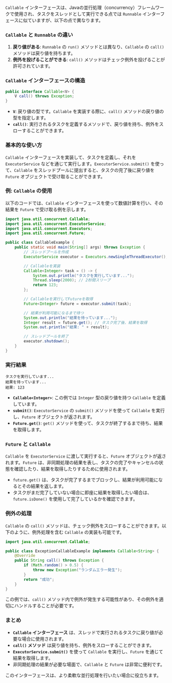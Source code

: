 `Callable` インターフェースは、Javaの並行処理（concurrency）フレームワークで使用され、タスクをスレッドとして実行できる点では `Runnable` インターフェースに似ていますが、以下の点で異なります。

### `Callable` と `Runnable` の違い

1. **戻り値がある**: `Runnable` の `run()` メソッドとは異なり、`Callable` の `call()` メソッドは戻り値を持ちます。
2. **例外を投げることができる**: `call()` メソッドはチェック例外を投げることが許可されています。

### `Callable` インターフェースの構造

```java
public interface Callable<V> {
    V call() throws Exception;
}
```

- **`V`**: 戻り値の型です。`Callable` を実装する際に、`call()` メソッドの戻り値の型を指定します。
- **`call()`**: 実行されるタスクを定義するメソッドで、戻り値を持ち、例外をスローすることができます。

### 基本的な使い方

`Callable` インターフェースを実装して、タスクを定義し、それを `ExecutorService` などを通じて実行します。`ExecutorService.submit()` を使って、`Callable` をスレッドプールに提出すると、タスクの完了後に戻り値を `Future` オブジェクトで受け取ることができます。

### 例: `Callable` の使用

以下のコードでは、`Callable` インターフェースを使って数値計算を行い、その結果を `Future` で受け取る例を示します。

```java
import java.util.concurrent.Callable;
import java.util.concurrent.ExecutorService;
import java.util.concurrent.Executors;
import java.util.concurrent.Future;

public class CallableExample {
    public static void main(String[] args) throws Exception {
        // スレッドプールを作成
        ExecutorService executor = Executors.newSingleThreadExecutor();

        // Callableを実装
        Callable<Integer> task = () -> {
            System.out.println("タスクを実行しています...");
            Thread.sleep(2000); // 2秒間スリープ
            return 123;
        };

        // Callableを実行してFutureを取得
        Future<Integer> future = executor.submit(task);

        // 結果が利用可能になるまで待つ
        System.out.println("結果を待っています...");
        Integer result = future.get(); // タスク完了後、結果を取得
        System.out.println("結果: " + result);

        // スレッドプールを終了
        executor.shutdown();
    }
}
```

### 実行結果

```
タスクを実行しています...
結果を待っています...
結果: 123
```

- **`Callable<Integer>`**: この例では `Integer` 型の戻り値を持つ `Callable` を定義しています。
- **`submit()`**: `ExecutorService` の `submit()` メソッドを使って `Callable` を実行し、`Future` オブジェクトが返されます。
- **`Future.get()`**: `get()` メソッドを使って、タスクが終了するまで待ち、結果を取得します。

### `Future` と `Callable`

`Callable` を `ExecutorService` に渡して実行すると、`Future` オブジェクトが返されます。`Future` は、非同期処理の結果を表し、タスクの完了やキャンセルの状態を確認したり、結果を取得したりするために使用されます。

- `future.get()` は、タスクが完了するまでブロックし、結果が利用可能になるとその結果を返します。
- タスクがまだ完了していない場合に即座に結果を取得したい場合は、`future.isDone()` を使用して完了しているかを確認できます。

### 例外の処理

`Callable` の `call()` メソッドは、チェック例外をスローすることができます。以下のように、例外処理を含む `Callable` の実装も可能です。

```java
import java.util.concurrent.Callable;

public class ExceptionCallableExample implements Callable<String> {
    @Override
    public String call() throws Exception {
        if (Math.random() > 0.5) {
            throw new Exception("ランダムエラー発生");
        }
        return "成功";
    }
}
```

この例では、`call()` メソッド内で例外が発生する可能性があり、その例外を適切にハンドルすることが必要です。

### まとめ

- **`Callable` インターフェース** は、スレッドで実行されるタスクに戻り値が必要な場合に使用されます。
- **`call()` メソッド** は戻り値を持ち、例外をスローすることができます。
- **`ExecutorService.submit()`** を使って `Callable` を実行し、`Future` を通じて結果を取得します。
- 非同期処理の結果が必要な場面で、`Callable` と `Future` は非常に便利です。

このインターフェースは、より柔軟な並行処理を行いたい場合に役立ちます。
